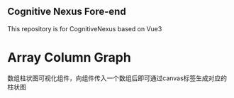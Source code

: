 ## Cognitive Nexus Fore-end

This repository is for CognitiveNexus based on Vue3

# Array Column Graph

数组柱状图可视化组件，向组件传入一个数组后即可通过canvas标签生成对应的柱状图

